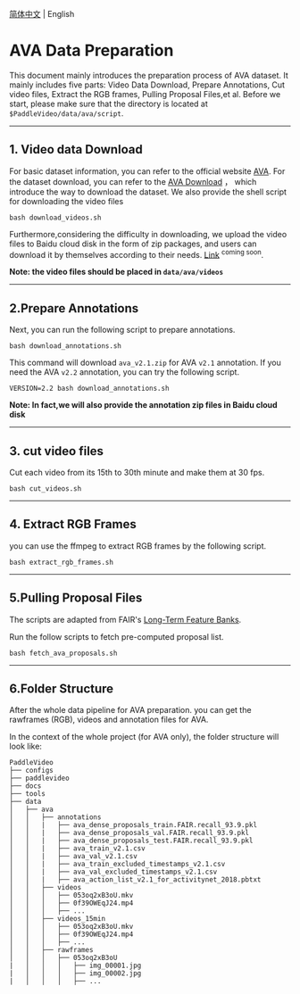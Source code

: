 [简体中文](../../zh-CN/dataset/k400.md) | English
# AVA Data Preparation
This document mainly introduces the preparation process of AVA dataset. 
It mainly includes five parts: Video Data Download, Prepare Annotations, Cut video files, 
Extract the RGB frames, Pulling Proposal Files,et al.
Before we start, please make sure that the directory is located at `$PaddleVideo/data/ava/script`.


---

## 1. Video data Download
For basic dataset information, you can refer to the official website [AVA](https://research.google.com/ava/index.html).
For the dataset download, you can refer to the [AVA Download](https://github.com/cvdfoundation/ava-dataset) ，
which introduce the way to download the dataset. We also provide the shell script for downloading the video files

```shell
bash download_videos.sh
```

Furthermore,considering the difficulty in downloading, 
we upload the video files to Baidu cloud disk in the form of zip packages, and users can download it by themselves according to their needs.
[Link]() <sup>coming soon</sup>.


**Note: the video files should be placed in `data/ava/videos`** 

---
## 2.Prepare Annotations

Next, you can run the following script to prepare annotations.

```shell
bash download_annotations.sh
```

This command will download `ava_v2.1.zip` for AVA `v2.1` annotation. If you need the AVA `v2.2` annotation, you can try the following script.

```shell
VERSION=2.2 bash download_annotations.sh
```

**Note: In fact,we will also provide the annotation zip files in Baidu cloud disk** 

---
## 3. cut video files

Cut each video from its 15th to 30th minute and make them at 30 fps.

```shell
bash cut_videos.sh
```
---

## 4. Extract RGB Frames

you can use the ffmpeg to extract RGB frames by the following script.

```shell
bash extract_rgb_frames.sh
```

---

## 5.Pulling Proposal Files

The scripts are adapted from FAIR's [Long-Term Feature Banks](https://github.com/facebookresearch/video-long-term-feature-banks).

Run the follow scripts to fetch pre-computed proposal list.

```shell
bash fetch_ava_proposals.sh
```

---
## 6.Folder Structure

After the whole data pipeline for AVA preparation.
you can get the rawframes (RGB), videos and annotation files for AVA.

In the context of the whole project (for AVA only), the folder structure will look like:

```
PaddleVideo
├── configs
├── paddlevideo
├── docs
├── tools
├── data
│   ├── ava
│   │   ├── annotations
│   │   |   ├── ava_dense_proposals_train.FAIR.recall_93.9.pkl
│   │   |   ├── ava_dense_proposals_val.FAIR.recall_93.9.pkl
│   │   |   ├── ava_dense_proposals_test.FAIR.recall_93.9.pkl
│   │   |   ├── ava_train_v2.1.csv
│   │   |   ├── ava_val_v2.1.csv
│   │   |   ├── ava_train_excluded_timestamps_v2.1.csv
│   │   |   ├── ava_val_excluded_timestamps_v2.1.csv
│   │   |   ├── ava_action_list_v2.1_for_activitynet_2018.pbtxt
│   │   ├── videos
│   │   │   ├── 053oq2xB3oU.mkv
│   │   │   ├── 0f39OWEqJ24.mp4
│   │   │   ├── ...
│   │   ├── videos_15min
│   │   │   ├── 053oq2xB3oU.mkv
│   │   │   ├── 0f39OWEqJ24.mp4
│   │   │   ├── ...
│   │   ├── rawframes
│   │   │   ├── 053oq2xB3oU
|   │   │   │   ├── img_00001.jpg
|   │   │   │   ├── img_00002.jpg
|   │   │   │   ├── ...
```